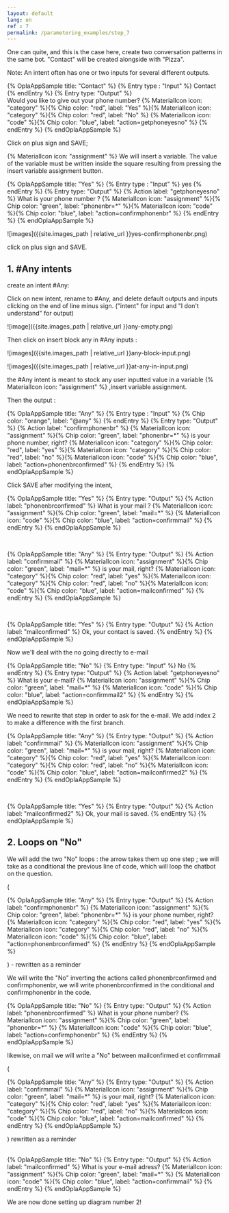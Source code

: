 ```yaml
---
layout: default
lang: en
ref : 7
permalink: /parametering_examples/step_7
---
```


One can quite, and this is the case here, create two conversation patterns in the same bot. "Contact" will be created alongside with "Pizza".

Note: An intent often has one or two inputs for several different outputs.


{% OplaAppSample title: "Contact" %}
  {% Entry type : "Input" %}
    Contact
  {% endEntry %}
  {% Entry type: "Output" %}  
    Would you like to give out your phone number? {% MaterialIcon icon: "category" %}{% Chip color: "red", label: "Yes" %}{% MaterialIcon icon: "category" %}{% Chip color: "red", label: "No" %} {% MaterialIcon icon: "code" %}{% Chip color: "blue", label: "action=getphoneyesno" %}
  {% endEntry %}
{% endOplaAppSample %}


Click on plus sign and SAVE;




 {% MaterialIcon icon: "assignment" %} We will insert a variable. The value of the variable must be written inside the square resulting from pressing the insert variable assignment button.<br>

{% OplaAppSample title: "Yes" %}
  {% Entry type : "Input" %}
    yes
  {% endEntry %}
  {% Entry type: "Output" %} 
    {% Action label: "getphoneyesno" %} 
    What is your phone number ? {% MaterialIcon icon: "assignment" %}{% Chip color: "green", label: "phonenbr=*" %}{% MaterialIcon icon: "code" %}{% Chip color: "blue", label: "action=confirmphonenbr" %}
  {% endEntry %}
{% endOplaAppSample %}


![images]({{site.images_path | relative_url }}yes-confirmphonenbr.png)

click on plus sign and SAVE.


## 1. #Any intents

create an intent #Any:

Click on new intent, rename to #Any, and delete default outputs and inputs clicking on the end of line minus sign. ("intent" for input and "I don't understand" for output)

![image]({{site.images_path | relative_url }}any-empty.png)

Then click on insert block any in #Any inputs :

![images]({{site.images_path | relative_url }}any-block-input.png)


![images]({{site.images_path | relative_url }}at-any-in-input.png)


the #Any intent is meant to stock any user inputted value in a variable {% MaterialIcon icon: "assignment" %} ,insert variable assignment.

Then the output :


{% OplaAppSample title: "Any" %}
  {% Entry type : "Input" %}
    {% Chip color: "orange", label: "@any" %}
  {% endEntry %}
  {% Entry type: "Output" %} 
    {% Action label: "confirmphonenbr" %} 
    {% MaterialIcon icon: "assignment" %}{% Chip color: "green", label: "phonenbr=*" %} is your phone number, right? {% MaterialIcon icon: "category" %}{% Chip color: "red", label: "yes" %}{% MaterialIcon icon: "category" %}{% Chip color: "red", label: "no" %}{% MaterialIcon icon: "code" %}{% Chip color: "blue", label: "action=phonenbrconfirmed" %}
  {% endEntry %}
{% endOplaAppSample %}





Click SAVE after modifying the intent,



{% OplaAppSample title: "Yes" %}
  {% Entry type: "Output" %} 
    {% Action label: "phonenbrconfirmed" %} 
    What is your mail ? {% MaterialIcon icon: "assignment" %}{% Chip color: "green", label: "mail=*" %} {% MaterialIcon icon: "code" %}{% Chip color: "blue", label: "action=confirmmail" %}
  {% endEntry %}
{% endOplaAppSample %}

<br>


{% OplaAppSample title: "Any" %}
  {% Entry type: "Output" %} 
    {% Action label: "confirmmail" %} 
    {% MaterialIcon icon: "assignment" %}{% Chip color: "green", label: "mail=*" %} is your mail, right? {% MaterialIcon icon: "category" %}{% Chip color: "red", label: "yes" %}{% MaterialIcon icon: "category" %}{% Chip color: "red", label: "no" %}{% MaterialIcon icon: "code" %}{% Chip color: "blue", label: "action=mailconfirmed" %}
  {% endEntry %}
{% endOplaAppSample %}

<br>

{% OplaAppSample title: "Yes" %}
  {% Entry type: "Output" %} 
    {% Action label: "mailconfirmed" %} 
    Ok, your contact is saved.
  {% endEntry %}
{% endOplaAppSample %}




Now we'll deal with the no going directly to e-mail



{% OplaAppSample title: "No" %}
  {% Entry type: "Input" %}
  No
  {% endEntry %}
  {% Entry type: "Output" %} 
    {% Action label: "getphoneyesno" %} 
    What is your e-mail? {% MaterialIcon icon: "assignment" %}{% Chip color: "green", label: "mail=*" %} {% MaterialIcon icon: "code" %}{% Chip color: "blue", label: "action=confirmmail2" %}
  {% endEntry %}
{% endOplaAppSample %}


We need to rewrite that step in order to ask for the e-mail. We add index 2 to make a difference with the first branch.



{% OplaAppSample title: "Any" %}
  {% Entry type: "Output" %} 
    {% Action label: "confirmmail" %} 
    {% MaterialIcon icon: "assignment" %}{% Chip color: "green", label: "mail=*" %} is your mail, right? {% MaterialIcon icon: "category" %}{% Chip color: "red", label: "yes" %}{% MaterialIcon icon: "category" %}{% Chip color: "red", label: "no" %}{% MaterialIcon icon: "code" %}{% Chip color: "blue", label: "action=mailconfirmed2" %}
  {% endEntry %}
{% endOplaAppSample %}

<br>

{% OplaAppSample title: "Yes" %}
  {% Entry type: "Output" %} 
    {% Action label: "mailconfirmed2" %} 
    Ok, your mail is saved.
  {% endEntry %}
{% endOplaAppSample %}



## 2. Loops on "No"

We will add the two "No" loops : the arrow takes them up one step ; we will take as a conditional the previous line of code, which will loop the chatbot on the question.


(<br>


{% OplaAppSample title: "Any" %}
  {% Entry type: "Output" %} 
    {% Action label: "confirmphonenbr" %} 
    {% MaterialIcon icon: "assignment" %}{% Chip color: "green", label: "phonenbr=*" %} is your phone number, right? {% MaterialIcon icon: "category" %}{% Chip color: "red", label: "yes" %}{% MaterialIcon icon: "category" %}{% Chip color: "red", label: "no" %}{% MaterialIcon icon: "code" %}{% Chip color: "blue", label: "action=phonenbrconfirmed" %}
  {% endEntry %}
{% endOplaAppSample %}



 ) - rewritten as a reminder

 We will write the "No" inverting the actions called phonenbrconfirmed and confirmphonenbr, we will write phonenbrconfirmed in the conditional and confirmphonenbr in the code.


<!--#No<br>
<span style="background-color:lightblue">action = phonenbrconfirmed </span><br>
What is your phone number? ![image]({{site.images_path | relative_url }}phonenbr.png)
<span style="background-color: #FFFF00"> <action=confirmphonenbr> </span>-->


{% OplaAppSample title: "No" %}
  {% Entry type: "Output" %} 
    {% Action label: "phonenbrconfirmed" %} 
    What is your phone number? {% MaterialIcon icon: "assignment" %}{% Chip color: "green", label: "phonenbr=*" %} {% MaterialIcon icon: "code" %}{% Chip color: "blue", label: "action=confirmphonenbr" %}
  {% endEntry %}
{% endOplaAppSample %}

likewise, on mail we will write a "No" between mailconfirmed et confirmmail

(
    
<!--
    #Any<br>
<span style="background-color: lightseagreen">action = confirmmail</span><br>
![image]({{site.images_path | relative_url }}mail.png) is your e-mail adress, right?
<span style="background-color: lightcoral">&lt;action=mailconfirmed&gt;[Oui][Non]</span><br>-->



{% OplaAppSample title: "Any" %}
  {% Entry type: "Output" %} 
    {% Action label: "confirmmail" %} 
    {% MaterialIcon icon: "assignment" %}{% Chip color: "green", label: "mail=*" %} is your mail, right? {% MaterialIcon icon: "category" %}{% Chip color: "red", label: "yes" %}{% MaterialIcon icon: "category" %}{% Chip color: "red", label: "no" %}{% MaterialIcon icon: "code" %}{% Chip color: "blue", label: "action=mailconfirmed" %}
  {% endEntry %}
{% endOplaAppSample %}


) rewritten as a reminder<br><br>

<!--
#No<br>
<span style="background-color: lightcoral">action= mailconfirmed</span><br>
What is your e-mail adress?
![image]({{site.images_path | relative_url }}mail.png)  <span style="background-color: lightseagreen">&lt;action=confirmmail&gt;</span> -->


{% OplaAppSample title: "No" %}
  {% Entry type: "Output" %} 
    {% Action label: "mailconfirmed" %} 
    What is your e-mail adress? {% MaterialIcon icon: "assignment" %}{% Chip color: "green", label: "mail=*" %} {% MaterialIcon icon: "code" %}{% Chip color: "blue", label: "action=confirmmail" %}
  {% endEntry %}
{% endOplaAppSample %}


We are now done setting up diagram number 2!
